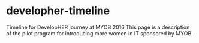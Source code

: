 # developher-timeline
Timeline for DevelopHER journey at MYOB 2016
This page is a description of the pilot program for introducing more women in IT sponsored by MYOB. 
